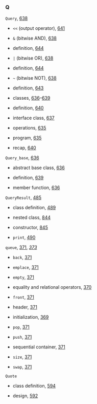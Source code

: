 <h3>Q</h3>
<p><code>Query</code>, <a href="150-15.9._text_queries_revisited.html#filepos4066923">638</a></p>
<ul><li><p><code>&lt;&lt;</code> (output operator), <a href="150-15.9._text_queries_revisited.html#filepos4084404">641</a></p></li><li><p><code>&amp;</code> (bitwise AND), <a href="150-15.9._text_queries_revisited.html#filepos4066923">638</a></p></li><li><p>definition, <a href="150-15.9._text_queries_revisited.html#filepos4104958">644</a></p></li><li><p><code>|</code> (bitwise OR), <a href="150-15.9._text_queries_revisited.html#filepos4066923">638</a></p></li><li><p>definition, <a href="150-15.9._text_queries_revisited.html#filepos4104958">644</a></p></li><li><p><code>~</code> (bitwise NOT), <a href="150-15.9._text_queries_revisited.html#filepos4066923">638</a></p></li><li><p>definition, <a href="150-15.9._text_queries_revisited.html#filepos4097604">643</a></p></li><li><p>classes, <a href="150-15.9._text_queries_revisited.html#filepos4057722">636</a>–<a href="150-15.9._text_queries_revisited.html#filepos4071360">639</a></p></li><li><p>definition, <a href="150-15.9._text_queries_revisited.html#filepos4079028">640</a></p></li><li><p>interface class, <a href="150-15.9._text_queries_revisited.html#filepos4063003">637</a></p></li><li><p>operations, <a href="150-15.9._text_queries_revisited.html#filepos4051934">635</a></p></li><li><p>program, <a href="150-15.9._text_queries_revisited.html#filepos4051934">635</a></p></li><li><p>recap, <a href="150-15.9._text_queries_revisited.html#filepos4079028">640</a></p></li></ul>

<p><code>Query_base</code>, <a href="150-15.9._text_queries_revisited.html#filepos4057722">636</a></p>
<ul><li><p>abstract base class, <a href="150-15.9._text_queries_revisited.html#filepos4057722">636</a></p></li><li><p>definition, <a href="150-15.9._text_queries_revisited.html#filepos4071360">639</a></p></li><li><p>member function, <a href="150-15.9._text_queries_revisited.html#filepos4057722">636</a></p></li></ul>

<p><code>QueryResult</code>, <a href="116-12.3._using_the_library_a_textquery_program.html#filepos3142879">485</a></p>
<ul><li><p>class definition, <a href="116-12.3._using_the_library_a_textquery_program.html#filepos3170995">489</a></p></li><li><p>nested class, <a href="181-19.5._nested_classes.html#filepos5285708">844</a></p></li><li><p>constructor, <a href="181-19.5._nested_classes.html#filepos5291257">845</a></p></li><li><p><code>print</code>, <a href="116-12.3._using_the_library_a_textquery_program.html#filepos3177453">490</a></p></li></ul>

<p><code>queue</code>, <a href="094-9.6._container_adaptors.html#filepos2437640">371</a>, <em><a href="096-defined_terms.html#filepos2447756">373</a></em></p>
<ul><li><p><code>back</code>, <a href="094-9.6._container_adaptors.html#filepos2437640">371</a></p></li><li><p><code>emplace</code>, <a href="094-9.6._container_adaptors.html#filepos2437640">371</a></p></li><li><p><code>empty</code>, <a href="094-9.6._container_adaptors.html#filepos2437640">371</a></p></li><li><p>equality and relational operators, <a href="094-9.6._container_adaptors.html#filepos2430935">370</a></p></li><li><p><code>front</code>, <a href="094-9.6._container_adaptors.html#filepos2437640">371</a></p></li><li><p>header, <a href="094-9.6._container_adaptors.html#filepos2437640">371</a></p></li><li><p>initialization, <a href="094-9.6._container_adaptors.html#filepos2426656">369</a></p></li><li><p><code>pop</code>, <a href="094-9.6._container_adaptors.html#filepos2437640">371</a></p></li><li><p><code>push</code>, <a href="094-9.6._container_adaptors.html#filepos2437640">371</a></p></li><li><p>sequential container, <a href="094-9.6._container_adaptors.html#filepos2437640">371</a></p></li><li><p><code>size</code>, <a href="094-9.6._container_adaptors.html#filepos2437640">371</a></p></li><li><p><code>swap</code>, <a href="094-9.6._container_adaptors.html#filepos2437640">371</a></p></li></ul>

<p><code>Quote</code></p>
<ul><li><p>class definition, <a href="142-15.1._oop_an_overview.html#filepos3794740">594</a></p></li><li><p>design, <a href="141-chapter_15._objectoriented_programming.html#filepos3781801">592</a></p></li></ul>
